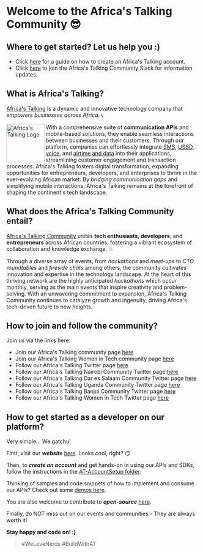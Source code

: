 # Welcome to the Africa's Talking Community :sunglasses:

## Where to get started? Let us help you :)
- Click [here](/at-accountsetup/) for a guide on how to create an Africa's Talking account.
- Click [here](https://africastalking.slack.com) to join the Africa's Talking Community Slack for information updates.

## What is Africa's Talking?

[Africa's Talking](https://africastalking.com) is a dynamic and innovative technology company that *empowers businesses across Africa*. :telephone_receiver: 

<img align="left" width="100" height="100" alt="Africa's Talking Logo" src="https://external-content.duckduckgo.com/iu/?u=https%3A%2F%2Fs3.amazonaws.com%2Fstartuplist.africa%2Fstartups%2Fafricas-talking%2Fafricas-talking-logo.png&f=1&nofb=1&ipt=5730c85b2c3592749426564a26e8c381e8378696e31e7cfae405d827659d1b5b&ipo=images">

With a comprehensive suite of **communication APIs** and mobile-based solutions, they enable seamless interactions between businesses and their customers. Through our platform, companies can effortlessly integrate [SMS](https://africastalking.com/sms), [USSD](https://africastalking.com/ussd), [voice](https://africastalking.com/voice), and [airtime and data](https://africastalking.com/airtime) into their applications, streamlining customer engagement and transaction processes. Africa's Talking fosters digital transformation, expanding opportunities for entrepreneurs, developers, and enterprises to thrive in the ever-evolving African market. By *bridging communication gaps* and simplifying mobile interactions, Africa's Talking remains at the forefront of shaping the continent's tech landscape.

## What does the Africa's Talking Community entail?

[Africa's Talking Community](https://community.elarian.com/africas-talking-community/) unites **tech enthusiasts, developers**, and **entrepreneurs** across African countries, fostering a vibrant ecosystem of collaboration and knowledge exchange. :collision: 

Through a diverse array of events, from *hackathons* and *meet-ups* to *CTO roundtables* and *fireside chats* among others, the community cultivates innovation and expertise in the technology landscape. At the heart of this thriving network are the highly anticipated *hackathons* which occur monthly, serving as the main events that inspire creativity and problem-solving. With an unwavering commitment to expansion, Africa's Talking Community continues to catalyze growth and ingenuity, driving Africa's tech-driven future to new heights.

## How to join and follow the community? 

Join us via the links here: 

- Join our Africa's Talking community page [here](https://community.elarian.com/africas-talking-community/)
- Join our Africa's Talking Women in Tech community page [here](https://community.elarian.com/africas-talking-women-in-tech-community/)
- Follow our Africa's Talking Twitter page [here](https://twitter.com/Africastalking)
- Follow our Africa's Talking Nairobi Community Twitter page [here](https://twitter.com/ATCommunityNBO)
- Follow our Africa's Talking Dar es Salaam Community Twitter page [here](https://twitter.com/ATCommuntyDar)
- Follow our Africa's Talking Uganda Community Twitter page [here](https://twitter.com/ATDevsUg)
- Follow our Africa's Talking Banjul Community Twitter page [here](https://twitter.com/ATcommunityBjl)
- Follow our Africa's Talking Women in Tech Twitter page [here](https://twitter.com/ATWomenInTech)

## How to get started as a developer on our platform?

Very simple... We gatchu!

First, visit our __*website*__ [here](https://africastalking.com).
Looks cool, right? :smirk:

Then, to __*create an account*__ and get hands-on in using our APIs and SDKs, follow the instructions in the [AT-AccountSetup folder](/at-accountsetup/). 

Thinking of samples and code snippets of how to implement and consume our APIs? Check out some [demos here](/at-demos/).

You are also welcome to contribute to __*open-source*__ [here](https://github.com/AfricasTalkingLtd).

Finally, do NOT miss out on our events and communities - They are always worth it!

**Stay happy and code on! :)**

> #WeLoveNerds #BuildWithAT
